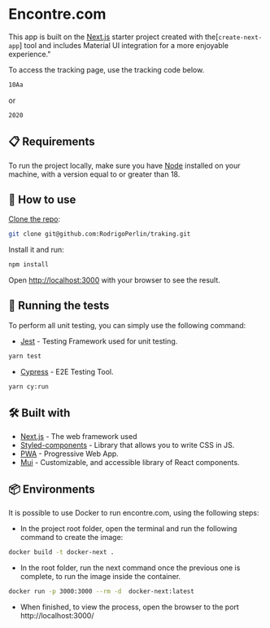 # Encontre.com

This app is built on the [Next.js](https://nextjs.org/) starter project created with the[`create-next-app`] tool and includes Material UI integration for a more enjoyable experience."

To access the tracking page, use the tracking code below.

```bash
10Aa  
```
or
```bash
2020
```

## 📋 Requirements

To run the project locally, make sure you have [Node](https://nodejs.org/en/download) installed on your machine, with a version equal to or greater than 18.

## 🚀 How to use

[Clone the repo](https:/git@github.com:RodrigoPerlin/traking.git):


```bash
git clone git@github.com:RodrigoPerlin/traking.git
```

Install it and run:

```bash
npm install
```

Open [http://localhost:3000](http://localhost:3000) with your browser to see the result.


## 🔩  Running the tests

To perform all unit testing, you can simply use the following command:

* [Jest](https://jestjs.io/pt-BR/) - Testing Framework used for unit testing.  
```bash
yarn test
```

* [Cypress](https://docs.cypress.io/guides/overview/why-cypress) - E2E Testing Tool.  

```bash
yarn cy:run
```

## 🛠️ Built with

* [Next.js](https://nextjs.org/) - The web framework used
* [Styled-components](https://styled-components.com/) - Library that allows you to write CSS in JS.
* [PWA](https://pt.wikipedia.org/wiki/Progressive_web_app) - Progressive Web App.
* [Mui](https://mui.com/) - Customizable, and accessible library of React components.

## 📦 Environments
It is possible to use Docker to run encontre.com, using the following steps:

-  In the project root folder, open the terminal and run the following command to create the image:

```bash
docker build -t docker-next .
```
-  In the root folder, run the next command once the previous one is complete, to run the image inside the container.
```bash
docker run -p 3000:3000 --rm -d  docker-next:latest
```
-  When finished, to view the process, open the browser to the port http://localhost:3000/
